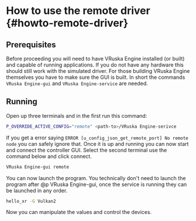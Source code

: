 # How to use the remote driver {#howto-remote-driver}

<!--
Copyright 2022, Collabora, Ltd. and the VRuska Engine contributors
SPDX-License-Identifier: BSL-1.0
-->

## Prerequisites

Before proceeding you will need to have VRuska Engine installed (or built) and capable
of running applications. If you do not have any hardware this should still work
with the simulated driver. For those building VRuska Engine themselves you have to make
sure the GUI is built. In short the commands `VRuska Engine-gui` and `VRuska Engine-service`
are needed.

## Running

Open up three terminals and in the first run this command:

```bash
P_OVERRIDE_ACTIVE_CONFIG="remote" <path-to>/VRuska Engine-serivce
```

If you get a error saying `ERROR [u_config_json_get_remote_port] No remote node`
you can safely ignore that. Once it is up and running you can now start and
connect the controller GUI. Select the second terminal use the command below and
click connect.

```bash
VRuska Engine-gui remote
```

You can now launch the program. You technically don't need to launch the
program after @p VRuska Engine-gui, once the service is running they can be launched
in any order.

```bash
hello_xr -G Vulkan2
```

Now you can manipulate the values and control the devices.
